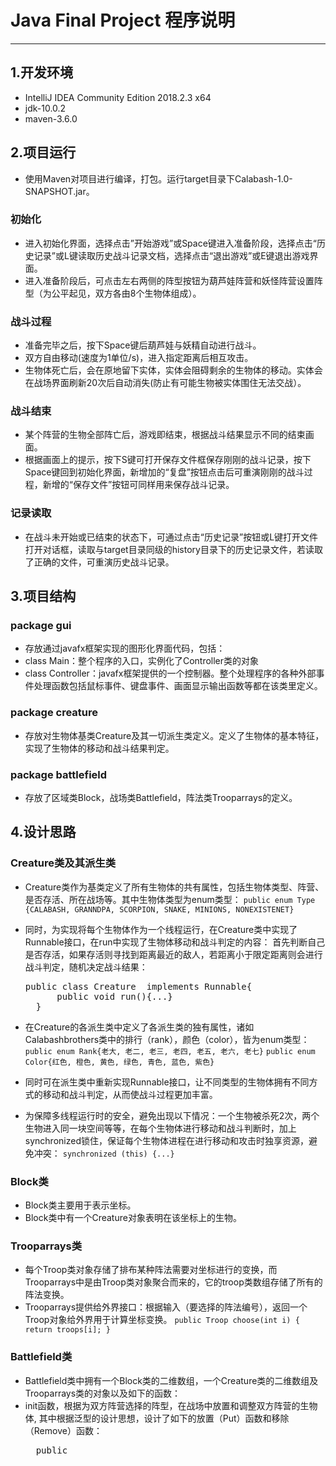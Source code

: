 # Java Final Project 程序说明

----------
## 1.开发环境 ##
- IntelliJ IDEA Community Edition 2018.2.3 x64
- jdk-10.0.2
- maven-3.6.0


## 2.项目运行 ##
- 使用Maven对项目进行编译，打包。运行target目录下Calabash-1.0-SNAPSHOT.jar。
### 初始化 ###
- 进入初始化界面，选择点击”开始游戏”或Space键进入准备阶段，选择点击“历史记录”或L键读取历史战斗记录文档，选择点击“退出游戏”或E键退出游戏界面。
- 进入准备阶段后，可点击左右两侧的阵型按钮为葫芦娃阵营和妖怪阵营设置阵型（为公平起见，双方各由8个生物体组成）。
### 战斗过程 ###
- 准备完毕之后，按下Space键后葫芦娃与妖精自动进行战斗。
- 双方自由移动(速度为1单位/s)，进入指定距离后相互攻击。
- 生物体死亡后，会在原地留下实体，实体会阻碍剩余的生物体的移动。实体会在战场界面刷新20次后自动消失(防止有可能生物被实体围住无法交战）。
### 战斗结束 ###
- 某个阵营的生物全部阵亡后，游戏即结束，根据战斗结果显示不同的结束画面。
- 根据画面上的提示，按下S键可打开保存文件框保存刚刚的战斗记录，按下Space键回到初始化界面，新增加的“复盘”按钮点击后可重演刚刚的战斗过程，新增的“保存文件”按钮可同样用来保存战斗记录。
### 记录读取 ###
- 在战斗未开始或已结束的状态下，可通过点击“历史记录”按钮或L键打开文件打开对话框，读取与target目录同级的history目录下的历史记录文件，若读取了正确的文件，可重演历史战斗记录。

## 3.项目结构 ##
### package gui ###
- 存放通过javafx框架实现的图形化界面代码，包括：
- class Main：整个程序的入口，实例化了Controller类的对象
- class Controller：javafx框架提供的一个控制器。整个处理程序的各种外部事件处理函数包括鼠标事件、键盘事件、画面显示输出函数等都在该类里定义。
### package creature ###
- 存放对生物体基类Creature及其一切派生类定义。定义了生物体的基本特征，实现了生物体的移动和战斗结果判定。
### package battlefield ###
- 存放了区域类Block，战场类Battlefield，阵法类Trooparrays的定义。

## 4.设计思路 ##
### Creature类及其派生类 ###
- Creature类作为基类定义了所有生物体的共有属性，包括生物体类型、阵营、是否存活、所在战场等。其中生物体类型为enum类型：
    `public enum Type {CALABASH, GRANNDPA, SCORPION, SNAKE, MINIONS, NONEXISTENET}`

- 同时，为实现将每个生物体作为一个线程运行，在Creature类中实现了Runnable接口，在run中实现了生物体移动和战斗判定的内容：
首先判断自己是否存活，如果存活则寻找到距离最近的敌人，若距离小于限定距离则会进行战斗判定，随机决定战斗结果：

	<pre>public class Creature  implements Runnable{
		public void run(){...}
	}</pre>

- 在Creature的各派生类中定义了各派生类的独有属性，诸如Calabashbrothers类中的排行（rank），颜色（color），皆为enum类型：
    `public enum Rank{老大, 老二, 老三, 老四, 老五, 老六, 老七}`
    `public enum Color{红色, 橙色, 黄色, 绿色, 青色, 蓝色, 紫色}`
- 同时可在派生类中重新实现Runnable接口，让不同类型的生物体拥有不同方式的移动和战斗判定，从而使战斗过程更加丰富。
- 为保障多线程运行时的安全，避免出现以下情况：一个生物被杀死2次，两个生物进入同一块空间等等，在每个生物体进行移动和战斗判断时，加上synchronized锁住，保证每个生物体进程在进行移动和攻击时独享资源，避免冲突：
    `synchronized (this) {...}`

### Block类 ###
- Block类主要用于表示坐标。
- Block类中有一个Creature对象表明在该坐标上的生物。

### Trooparrays类 ###
- 每个Troop类对象存储了排布某种阵法需要对坐标进行的变换，而Trooparrays中是由Troop类对象聚合而来的，它的troop类数组存储了所有的阵法变换。
- Trooparrays提供给外界接口：根据输入（要选择的阵法编号），返回一个Troop对象给外界用于计算坐标变换。
	`public Troop choose(int i) {
        return troops[i];
    }`

### Battlefield类 ###
- Battlefield类中拥有一个Block类的二维数组，一个Creature类的二维数组及Trooparrays类的对象以及如下的函数：
- init函数，根据为双方阵营选择的阵型，在战场中放置和调整双方阵营的生物体, 其中根据泛型的设计思想，设计了如下的放置（Put）函数和移除（Remove）函数：
	<pre>
	public <Template extends Creature> void Put(int x, int y, Template c){
        blocks[x][y].creature = c;
        creatures[x][y] = c;
        creatures[x][y].block = blocks[x][y];
    }

    public <Template extends Creature> void Remove(int x, int y){
        Creature temp = new Nonexistent(this);
        temp.block = blocks[x][y];
        creatures[x][y] = temp;
        blocks[x][y].creature = temp;
    }
	</pre>
- start函数，用于启动所有生物体的线程：
	<pre> public void start() {
        for(int i = 0; i < lenx; i++) {
            for (int j = 0; j < leny; j++) {
                if (creatures[i][j].type !=  Creature.Type.NONEXISTENET && creatures[i][j].isalive) {
                    Thread t = new Thread(creatures[i][j]);
                    creatures[i][j].thread = t;
                    t.start();
                }
            }
        }
    }
	</pre>
- judgefinished函数，用于判断整个战场的战斗是否已经结束：
	<pre>
	public int judgefinished(){
        Boolean good = false;
        Boolean bad = false;
        for(int i = 0; i < lenx; i++){
            for(int j = 0; j < leny; j ++){
                if(getcreature(i,j).isalive && getcreature(i,j).side == 1)
                    good = true;
                if(getcreature(i,j).isalive && getcreature(i,j).side == -1)
                    bad = true;
            }
        }

        if(good && bad){
            return 0;
        }
        else if(good)
            return 1;
        else if(bad)
            return -1;
        else
            return 2;
    }
</pre>

- 除此之外，还有用于保存战斗过程的函数`public void SaveField(){...}`和读取战斗过程的函数 `public Boolean readHistory(String filename, int scene){...}`
     

### Controller类 ###
- Controller类中有一个Battlefield对象，所有关于战场状况画面的输出都是根据该对象而对应输出的。
- Controller类中定义了多个按钮及点击他们时的响应函数，也定义了键盘键入的响应函数，通过这些函数与Battlefield对象进行交互,修改战场中的信息。
- Controller类中定义了文件打开和文件保存的函数，通过文件打开和保存对话框来选择文件。
- Controller类中定义一个定时器线程，定时刷新战场的信息并输出在图形界面上。


## 5.异常处理 ##
- 在程序中易出现异常的地方，诸如文件的存取、线程的睡眠与启动添加异常的捕捉与打印，进行异常处理。
<pre>
	Reader reader;
        try{
            reader = new FileReader(filename);
        }catch (Exception e){
            e.printStackTrace();
            return false;
        }
	long len = (lenx * leny + 2) * scene;

        try {
            reader.skip(len);
        } catch (IOException e) {
            e.printStackTrace();
            return false;
        }
</pre>
<pre>
	try {
               Thread.sleep(500);
                } catch (InterruptedException e) {
                    e.printStackTrace();
                    thread.interrupt();
                    break;
                }
	}
</pre>

## 6.单元测试 ##
- 使用了JUnit对Battlefield的Put、Remove、judgefinished函数，Trooparrays类的choose函数，Creature类和Block类的函数进行了单元测试。
- 示例如下：
<pre>
    @Test
    public void testjudgefinished(){
        field = new Battlefield();
        field.Put(0,0, new Grandpa(field));
        field.Put(0,1, new Snake(field));
        field.getcreature(0,0).isalive = false;
        assertTrue(field.judgefinished() == -1);

        field = new Battlefield();
        field.Put(0,0, new Grandpa(field));
        field.Put(0,1, new Snake(field));
        field.getcreature(0,1).isalive = false;
        assertTrue(field.judgefinished() == 1);

        field = new Battlefield();
        field.Put(0,0, new Grandpa(field));
        field.Put(0,1, new Snake(field));

        assertTrue(field.judgefinished() == 0);
    }
</pre>

## 7.设计原则 ##
### SRP单一职责原则 ###
- Creature类及其派生类void run（）中只进行生物体的移动和战斗判定而将战斗过程的记录分离到其他函数SaveField（）中。
- 游戏内部运行与图形化展示分离开。Controller类中负责图形化界面的输出。
### OCP开发封闭原则 ###
- Creature类作为基类，定义共有属性。
- 其派生类不修改基类的定义，而是在基类基础上扩展。
### ISP 接口隔离原则 ###
- 在所有类的定义与实现中，没有一个类实现了其功能不需要的方法。
### CARP 合成/聚合复用原则 ###
-Battlefield类中有一个Block类的二维数组，一个Creature类的二维数组和Trooparrays类的对象。
- Trooparrays类由一组Troop类对象合成。

## 8.面向对象的体现 ##
### 继承 ###
- CalabashBrothers,Grandpa,Snake等继承了基类Creature。
### 组合 ###
- Battlefield类中有一组Block类对象，一组Creature类对象组合而成。
### 多态 ###
- Creature类的派生类中重新实现了Runnable接口，覆盖了基类中的实现，让不同类型的生物体拥有不同方式的移动和战斗判定，从而使战斗过程更加丰富。


## 9.心得感悟 ##
- java是一门面向对象的程序设计语言，在平常的代码设计中，需尽量采用面向对象的思想方法去构建程序。
- 编写程序，不能仅仅停留在追求运行没有bug的层面，而在此基础上去进行不断地优化，最终实现结构清晰、运行性能高、易于扩展和复用的程序。


